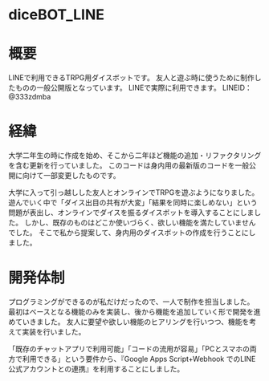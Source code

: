 # diceBOT_LINE

# 概要
LINEで利用できるTRPG用ダイスボットです。
友人と遊ぶ時に使うために制作したものの一般公開版となっています。
LINEで実際に利用できます。
LINEID：@333zdmba

# 経緯 
大学二年生の時に作成を始め、そこから二年ほど機能の追加・リファクタリングを含む更新を行っていました。
このコードは身内用の最新版のコードを一般公開に向けて一部変更したものです。

大学に入って引っ越しした友人とオンラインでTRPGを遊ぶようになりました。
遊んでいく中で「ダイス出目の共有が大変」「結果を同時に楽しめない」という問題が表出し、オンラインでダイスを振るダイスボットを導入することにしました。
しかし、既存のものはどこか使いづらく、欲しい機能を満たしていませんでした。
そこで私から提案して、身内用のダイスボットの作成を行うことにしました。

# 開発体制
プログラミングができるのが私だけだったので、一人で制作を担当しました。
最初はベースとなる機能のみを実装し、後から機能を追加していく形で開発を進めていきました。
友人に要望や欲しい機能のヒアリングを行いつつ、機能を考えて実装を行いました。

「既存のチャットアプリで利用可能」「コードの流用が容易」「PCとスマホの両方で利用できる」という要件から、『Google Apps Script+Webhook でのLINE公式アカウントとの連携』を利用することにしました。


